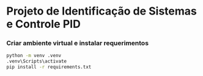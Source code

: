 # Projeto de Identificação de Sistemas e Controle PID
###

### Criar ambiente virtual e instalar requerimentos
```bash
python -m venv .venv
.venv\Scripts\activate
pip install -r requirements.txt
```
